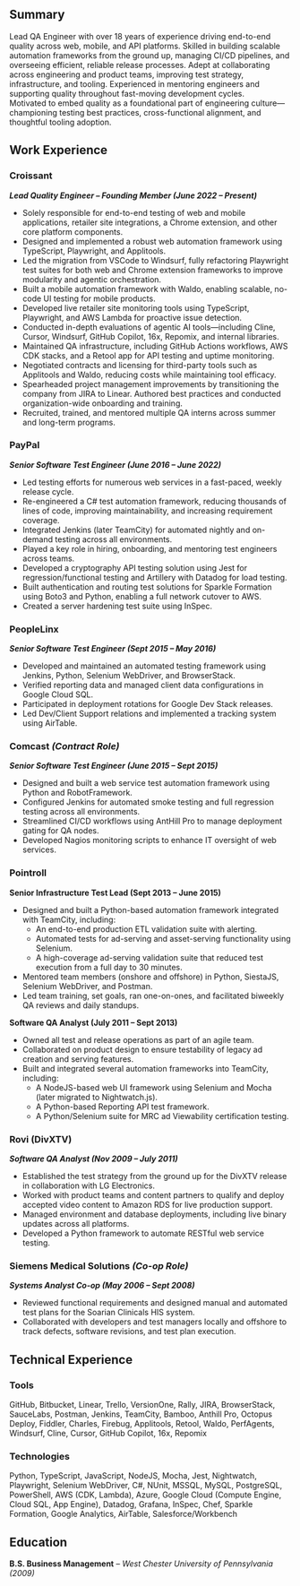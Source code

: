 ## Summary  
Lead QA Engineer with over 18 years of experience driving end-to-end quality across web, mobile, and API platforms. Skilled in building scalable automation frameworks from the ground up, managing CI/CD pipelines, and overseeing efficient, reliable release processes. Adept at collaborating across engineering and product teams, improving test strategy, infrastructure, and tooling. Experienced in mentoring engineers and supporting quality throughout fast-moving development cycles.  
Motivated to embed quality as a foundational part of engineering culture—championing testing best practices, cross-functional alignment, and thoughtful tooling adoption.

## **Work Experience**

### **Croissant**  
**_Lead Quality Engineer – Founding Member (June 2022 – Present)_**  

- Solely responsible for end-to-end testing of web and mobile applications, retailer site integrations, a Chrome extension, and other core platform components.  
- Designed and implemented a robust web automation framework using TypeScript, Playwright, and Applitools.  
- Led the migration from VSCode to Windsurf, fully refactoring Playwright test suites for both web and Chrome extension frameworks to improve modularity and agentic orchestration.  
- Built a mobile automation framework with Waldo, enabling scalable, no-code UI testing for mobile products.  
- Developed live retailer site monitoring tools using TypeScript, Playwright, and AWS Lambda for proactive issue detection.  
- Conducted in-depth evaluations of agentic AI tools—including Cline, Cursor, Windsurf, GitHub Copilot, 16x, Repomix, and internal libraries.  
- Maintained QA infrastructure, including GitHub Actions workflows, AWS CDK stacks, and a Retool app for API testing and uptime monitoring.  
- Negotiated contracts and licensing for third-party tools such as Applitools and Waldo, reducing costs while maintaining tool efficacy.  
- Spearheaded project management improvements by transitioning the company from JIRA to Linear. Authored best practices and conducted organization-wide onboarding and training.  
- Recruited, trained, and mentored multiple QA interns across summer and long-term programs.

### **PayPal**  
**_Senior Software Test Engineer (June 2016 – June 2022)_**  

- Led testing efforts for numerous web services in a fast-paced, weekly release cycle.  
- Re-engineered a C# test automation framework, reducing thousands of lines of code, improving maintainability, and increasing requirement coverage.  
- Integrated Jenkins (later TeamCity) for automated nightly and on-demand testing across all environments.  
- Played a key role in hiring, onboarding, and mentoring test engineers across teams.  
- Developed a cryptography API testing solution using Jest for regression/functional testing and Artillery with Datadog for load testing.  
- Built authentication and routing test solutions for Sparkle Formation using Boto3 and Python, enabling a full network cutover to AWS.  
- Created a server hardening test suite using InSpec.  

### **PeopleLinx**  
**_Senior Software Test Engineer (Sept 2015 – May 2016)_**  

- Developed and maintained an automated testing framework using Jenkins, Python, Selenium WebDriver, and BrowserStack.  
- Verified reporting data and managed client data configurations in Google Cloud SQL.  
- Participated in deployment rotations for Google Dev Stack releases.  
- Led Dev/Client Support relations and implemented a tracking system using AirTable.  

### **Comcast** *(Contract Role)*  
**_Senior Software Test Engineer (June 2015 – Sept 2015)_**  

- Designed and built a web service test automation framework using Python and RobotFramework.  
- Configured Jenkins for automated smoke testing and full regression testing across all environments.  
- Streamlined CI/CD workflows using AntHill Pro to manage deployment gating for QA nodes.  
- Developed Nagios monitoring scripts to enhance IT oversight of web services.  

### **Pointroll**  

**Senior Infrastructure Test Lead (Sept 2013 – June 2015)**  
- Designed and built a Python-based automation framework integrated with TeamCity, including:  
  - An end-to-end production ETL validation suite with alerting.  
  - Automated tests for ad-serving and asset-serving functionality using Selenium.  
  - A high-coverage ad-serving validation suite that reduced test execution from a full day to 30 minutes.  
- Mentored team members (onshore and offshore) in Python, SiestaJS, Selenium WebDriver, and Postman.  
- Led team training, set goals, ran one-on-ones, and facilitated biweekly QA reviews and daily standups.  

**Software QA Analyst (July 2011 – Sept 2013)**  
- Owned all test and release operations as part of an agile team.  
- Collaborated on product design to ensure testability of legacy ad creation and serving features.  
- Built and integrated several automation frameworks into TeamCity, including:  
  - A NodeJS-based web UI framework using Selenium and Mocha (later migrated to Nightwatch.js).  
  - A Python-based Reporting API test framework.  
  - A Python/Selenium suite for MRC ad Viewability certification testing.

### **Rovi (DivXTV)**  
**_Software QA Analyst (Nov 2009 – July 2011)_**  

- Established the test strategy from the ground up for the DivXTV release in collaboration with LG Electronics.  
- Worked with product teams and content partners to qualify and deploy accepted video content to Amazon RDS for live production support.  
- Managed environment and database deployments, including live binary updates across all platforms.  
- Developed a Python framework to automate RESTful web service testing.  

### **Siemens Medical Solutions** *(Co-op Role)*  
**_Systems Analyst Co-op (May 2006 – Sept 2008)_**  

- Reviewed functional requirements and designed manual and automated test plans for the Soarian Clinicals HIS system.  
- Collaborated with developers and test managers locally and offshore to track defects, software revisions, and test plan execution.  

## **Technical Experience**  

### **Tools**  
GitHub, Bitbucket, Linear, Trello, VersionOne, Rally, JIRA, BrowserStack, SauceLabs, Postman, Jenkins, TeamCity, Bamboo, Anthill Pro, Octopus Deploy, Fiddler, Charles, Firebug, Applitools, Retool, Waldo, PerfAgents, Windsurf, Cline, Cursor, GitHub Copilot, 16x, Repomix  

### **Technologies**  
Python, TypeScript, JavaScript, NodeJS, Mocha, Jest, Nightwatch, Playwright, Selenium WebDriver, C#, NUnit, MSSQL, MySQL, PostgreSQL, PowerShell, AWS (CDK, Lambda), Azure, Google Cloud (Compute Engine, Cloud SQL, App Engine), Datadog, Grafana, InSpec, Chef, Sparkle Formation, Google Analytics, AirTable, Salesforce/Workbench

## **Education**  
**B.S. Business Management** – *West Chester University of Pennsylvania (2009)*  



